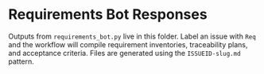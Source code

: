 # Requirements Bot Responses

Outputs from `requirements_bot.py` live in this folder. Label an issue with `Req`
and the workflow will compile requirement inventories, traceability plans, and
acceptance criteria. Files are generated using the `ISSUEID-slug.md` pattern.
